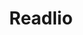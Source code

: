 ---
layout: project
order: 2
title: Readlio
desc: Platform for teachers to track student reading, with over 3600 users to date.
type: Projects
language: Ruby on Rails
large_image_url: "/assets/images/projects/home-page/readlio@2x.png"
small_image_url: "/assets/images/projects/home-page/readlio@1x.png"
link: "https://readlio.com"
---